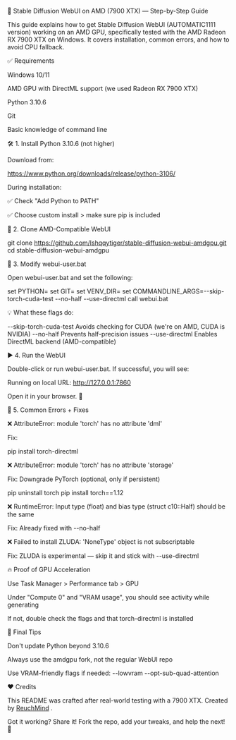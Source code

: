 🧠 Stable Diffusion WebUI on AMD (7900 XTX) — Step-by-Step Guide

This guide explains how to get Stable Diffusion WebUI (AUTOMATIC1111 version) working on an AMD GPU, specifically tested with the AMD Radeon RX 7900 XTX on Windows. It covers installation, common errors, and how to avoid CPU fallback.

✅ Requirements

Windows 10/11

AMD GPU with DirectML support (we used Radeon RX 7900 XTX)

Python 3.10.6

Git

Basic knowledge of command line

🛠️ 1. Install Python 3.10.6 (not higher)

Download from:

https://www.python.org/downloads/release/python-3106/

During installation:

✅ Check "Add Python to PATH"

✅ Choose custom install > make sure pip is included

📅 2. Clone AMD-Compatible WebUI

git clone https://github.com/lshqqytiger/stable-diffusion-webui-amdgpu.git
cd stable-diffusion-webui-amdgpu

🧹 3. Modify webui-user.bat

Open webui-user.bat and set the following:

set PYTHON=
set GIT=
set VENV_DIR=
set COMMANDLINE_ARGS=--skip-torch-cuda-test --no-half --use-directml
call webui.bat

💡 What these flags do:

--skip-torch-cuda-test     Avoids checking for CUDA (we're on AMD, CUDA is NVIDIA)
--no-half                  Prevents half-precision issues
--use-directml             Enables DirectML backend (AMD-compatible)

▶️ 4. Run the WebUI

Double-click or run webui-user.bat. If successful, you will see:

Running on local URL: http://127.0.0.1:7860

Open it in your browser. 🎉

🧱 5. Common Errors + Fixes

❌ AttributeError: module 'torch' has no attribute 'dml'

Fix:

pip install torch-directml

❌ AttributeError: module 'torch' has no attribute 'storage'

Fix: Downgrade PyTorch (optional, only if persistent)

pip uninstall torch
pip install torch==1.12

❌ RuntimeError: Input type (float) and bias type (struct c10::Half) should be the same

Fix: Already fixed with --no-half

❌ Failed to install ZLUDA: 'NoneType' object is not subscriptable

Fix: ZLUDA is experimental — skip it and stick with --use-directml

🔥 Proof of GPU Acceleration

Use Task Manager > Performance tab > GPU

Under "Compute 0" and "VRAM usage", you should see activity while generating

If not, double check the flags and that torch-directml is installed

🙌 Final Tips

Don't update Python beyond 3.10.6

Always use the amdgpu fork, not the regular WebUI repo

Use VRAM-friendly flags if needed: --lowvram --opt-sub-quad-attention

❤️ Credits

This README was crafted after real-world testing with a 7900 XTX. Created by [ReuchMind](https://github.com/reuchmind)  .

Got it working? Share it! Fork the repo, add your tweaks, and help the next! 💪

